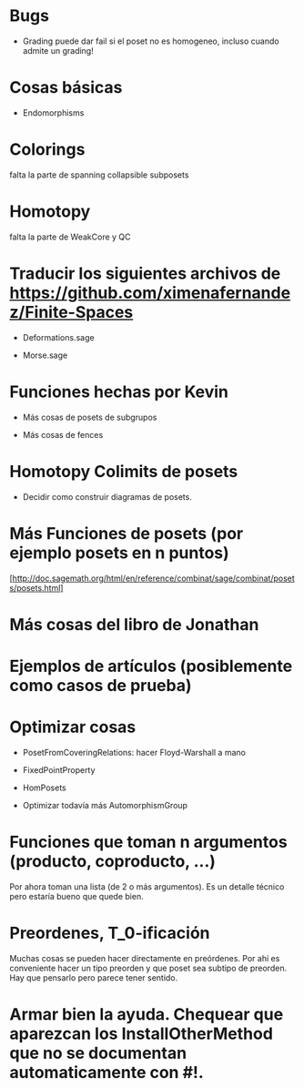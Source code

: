 # Bugs

* Grading puede dar fail si el poset no es homogeneo, incluso cuando admite un grading!


# Cosas básicas
* Endomorphisms

# Colorings

falta la parte de spanning collapsible subposets

# Homotopy 
falta la parte de WeakCore y QC

# Traducir los siguientes archivos de https://github.com/ximenafernandez/Finite-Spaces

* Deformations.sage

* Morse.sage

# Funciones hechas por Kevin

* Más cosas de posets de subgrupos

* Más cosas de fences

# Homotopy Colimits de posets

* Decidir como construir diagramas de posets.

# Más Funciones de posets (por ejemplo posets en n puntos)
[http://doc.sagemath.org/html/en/reference/combinat/sage/combinat/posets/posets.html]

# Más cosas del libro de Jonathan

# Ejemplos de artículos (posiblemente como casos de prueba)


# Optimizar cosas

* PosetFromCoveringRelations: hacer Floyd-Warshall a mano

* FixedPointProperty

* HomPosets

* Optimizar todavía más AutomorphismGroup


# Funciones que toman n argumentos (producto, coproducto, ...)

Por ahora toman una lista (de 2 o más argumentos). Es un detalle técnico pero estaría bueno que quede bien.

# Preordenes, T_0-ificación

Muchas cosas se pueden hacer directamente en preórdenes. Por ahí es conveniente hacer un tipo preorden y que poset sea subtipo de preorden. Hay que pensarlo pero parece tener sentido.


# Armar bien la ayuda. Chequear que aparezcan los InstallOtherMethod que no se documentan automaticamente con #!.
